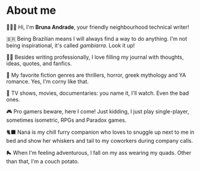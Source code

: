 # About me

👩🏻‍💻 Hi, I'm **Bruna Andrade**, your friendly neighbourhood technical writer!

🇧🇷 Being Brazilian means I will always find a way to do anything. I'm not being inspirational, it's called *gambiarra*. Look it up!

✍🏻 Besides writing professionally, I love filling my journal with thoughts, ideas, quotes, and fanfics.

📖 My favorite fiction genres are thrillers, horror, greek mythology and YA romance. Yes, I'm corny like that.

📼 TV shows, movies, documentaries: you name it, I'll watch. Even the bad ones.

🎮 Pro gamers beware, here I come! Just kidding, I just play single-player, sometimes isometric, RPGs and Paradox games.

🐈‍⬛ Naná is my chill furry companion who loves to snuggle up next to me in bed and show her whiskers and tail to my coworkers during company calls.

🛼 When I'm feeling adventurous, I fall on my ass wearing my quads. Other than that, I'm a couch potato.


<!---
nanellide/nanellide is a ✨ special ✨ repository because its `README.md` (this file) appears on your GitHub profile.
You can click the Preview link to take a look at your changes.

### Skills


### Education


### Work experience
--->
